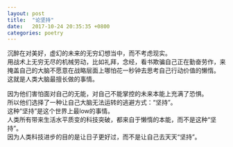 ```yaml
---
layout: post
title:  "论坚持"
date:   2017-10-24 20:35:35 +0800
categories: poetry
---
```


沉醉在对美好，虚幻的未来的无穷幻想当中，而不考虑现实。  
用战术上无穷无尽的机械劳动，比如礼拜，念经，看书欺骗自己正在勤奋劳作，来掩盖自己的大脑不愿意在战略层面上哪怕花一秒钟去思考自己行动价值的懒惰。  
这就是人类大脑最擅长做的事情。  

因为他们害怕面对自己的无能，对自己不能掌控的未来本能上充满了恐惧。  
所以他们选择了一种让自己大脑无法运转的逃避方式：“坚持”。  
这种“坚持”是这个世界上最low的事情。  
人类所有带来生活水平质变的科技突破，都来自于懒惰的本能，而不是这种“坚持”。  
因为人类科技进步的目的是让日子更好过，而不是让自己去天天“坚持”。  
